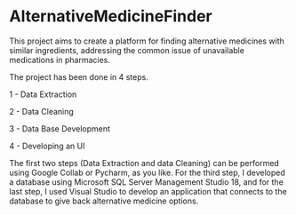 # AlternativeMedicineFinder
This project aims to create a platform for finding alternative medicines with similar ingredients, addressing the common issue of unavailable medications in pharmacies.

The project has been done in 4 steps.

1 - Data Extraction

2 - Data Cleaning

3 - Data Base Development

4 - Developing an UI

The first two steps (Data Extraction and data Cleaning) can be performed using Google Collab or Pycharm, as you like. For the third step, I developed a database using Microsoft SQL Server Management Studio 18, and for the last step, I used Visual Studio to develop an application that connects to the database to give back alternative medicine options.
